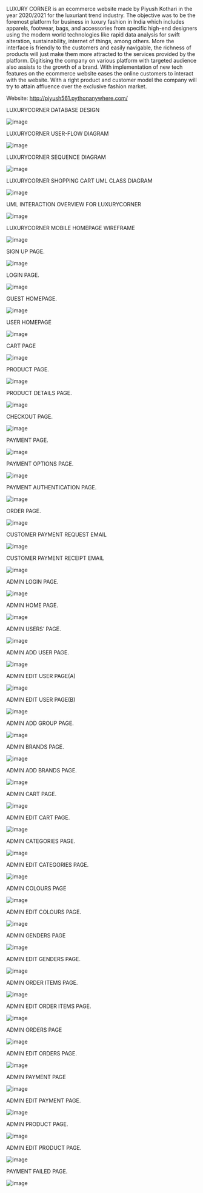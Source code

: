
LUXURY CORNER is an ecommerce website made by Piyush Kothari in the year 2020/2021 for the luxuriant trend industry. The objective was to be the foremost platform for business in luxury fashion in India which includes apparels, footwear, bags, and accessories from specific high-end designers using the modern world technologies like rapid data analysis for swift alteration, sustainability, internet of things, among others. More the interface is friendly to the customers and easily navigable, the richness of products will just make them more attracted to the services provided by the platform. Digitising the company on various platform with targeted audience also assists to the growth of a brand. With implementation of new tech features on the ecommerce website eases the online customers to interact with the website. With a right product and customer model the company will try to attain affluence over the exclusive fashion market.

Website: http://piyush561.pythonanywhere.com/


LUXURYCORNER DATABASE DESIGN

![image](https://user-images.githubusercontent.com/77658144/117632524-ce17ee00-b1af-11eb-926c-598018885952.png)


LUXURYCORNER USER-FLOW DIAGRAM

![image](https://user-images.githubusercontent.com/77658144/117632655-e6880880-b1af-11eb-9290-5401cccd01e0.png)



LUXURYCORNER SEQUENCE DIAGRAM	

![image](https://user-images.githubusercontent.com/77658144/117632729-f69fe800-b1af-11eb-89eb-10a272381159.png)



LUXURYCORNER SHOPPING CART UML CLASS DIAGRAM	

![image](https://user-images.githubusercontent.com/77658144/117632771-fbfd3280-b1af-11eb-84e5-6fe4b6a6bea6.png)



UML INTERACTION OVERVIEW FOR LUXURYCORNER	

![image](https://user-images.githubusercontent.com/77658144/117632796-015a7d00-b1b0-11eb-98a0-fa661b229dbd.png)



LUXURYCORNER MOBILE HOMEPAGE WIREFRAME

![image](https://user-images.githubusercontent.com/77658144/117632813-05869a80-b1b0-11eb-9394-cddd1c2ee4ba.png)



SIGN UP PAGE.	

![image](https://user-images.githubusercontent.com/77658144/117632968-29e27700-b1b0-11eb-9cff-2b795170f8ae.png)


LOGIN PAGE.	


![image](https://user-images.githubusercontent.com/77658144/117632977-2c44d100-b1b0-11eb-8185-af8414d48734.png)


GUEST HOMEPAGE.	


![image](https://user-images.githubusercontent.com/77658144/117632990-2fd85800-b1b0-11eb-9b98-2e8ecf0eb2da.png)



USER HOMEPAGE	


![image](https://user-images.githubusercontent.com/77658144/117633002-32d34880-b1b0-11eb-9730-a96a19c5856a.png)



CART PAGE	

![image](https://user-images.githubusercontent.com/77658144/117633014-3535a280-b1b0-11eb-93a0-284090eadc88.png)



PRODUCT PAGE.	


![image](https://user-images.githubusercontent.com/77658144/117633022-38309300-b1b0-11eb-99d7-4f7f2f3518d2.png)



PRODUCT DETAILS PAGE.	


![image](https://user-images.githubusercontent.com/77658144/117633036-3bc41a00-b1b0-11eb-9a9a-868b4bf2097f.png)


CHECKOUT PAGE.	

![image](https://user-images.githubusercontent.com/77658144/117633059-3f57a100-b1b0-11eb-873b-377e3ee5dbc7.png)



PAYMENT PAGE.	


![image](https://user-images.githubusercontent.com/77658144/117633287-7c239800-b1b0-11eb-9d60-d465fca21746.png)


PAYMENT OPTIONS PAGE.	



![image](https://user-images.githubusercontent.com/77658144/117633297-7e85f200-b1b0-11eb-90ba-a6d7e1b5fe9a.png)



PAYMENT AUTHENTICATION PAGE.	



![image](https://user-images.githubusercontent.com/77658144/117633305-8180e280-b1b0-11eb-8cf5-fcdaade3f2a4.png)


ORDER PAGE.	


![image](https://user-images.githubusercontent.com/77658144/117633318-85ad0000-b1b0-11eb-8e94-ac7410ed74c5.png)



CUSTOMER PAYMENT REQUEST EMAIL	



![image](https://user-images.githubusercontent.com/77658144/117633336-89d91d80-b1b0-11eb-8452-c529259607db.png)



CUSTOMER PAYMENT RECEIPT EMAIL	


![image](https://user-images.githubusercontent.com/77658144/117633342-8ba2e100-b1b0-11eb-8b29-9782f00895a2.png)


ADMIN LOGIN PAGE.	


![image](https://user-images.githubusercontent.com/77658144/117633355-8fcefe80-b1b0-11eb-8b99-ba851b244a08.png)


ADMIN HOME PAGE.	


![image](https://user-images.githubusercontent.com/77658144/117633376-92c9ef00-b1b0-11eb-85b3-9598d32ba290.png)


ADMIN USERS’ PAGE.	



![image](https://user-images.githubusercontent.com/77658144/117633397-95c4df80-b1b0-11eb-8929-dad3c5eb067a.png)


ADMIN ADD USER PAGE.




![image](https://user-images.githubusercontent.com/77658144/117633412-98bfd000-b1b0-11eb-9b8e-8769c957e94e.png)




ADMIN EDIT USER PAGE(A)	



![image](https://user-images.githubusercontent.com/77658144/117633434-9c535700-b1b0-11eb-8e7f-968dec872f57.png)



ADMIN EDIT USER PAGE(B)	


![image](https://user-images.githubusercontent.com/77658144/117633447-9eb5b100-b1b0-11eb-9ae3-1efa9062ea55.png)


ADMIN ADD GROUP PAGE.	


![image](https://user-images.githubusercontent.com/77658144/117633459-a1180b00-b1b0-11eb-9847-ede11ee8dd45.png)



ADMIN BRANDS PAGE.


![image](https://user-images.githubusercontent.com/77658144/117633469-a412fb80-b1b0-11eb-847d-278b0a0c2eec.png)



ADMIN ADD BRANDS PAGE.	




![image](https://user-images.githubusercontent.com/77658144/117633477-a6755580-b1b0-11eb-837b-ece6bb53afcf.png)



ADMIN CART PAGE.	


![image](https://user-images.githubusercontent.com/77658144/117633486-a8d7af80-b1b0-11eb-9759-ffb6fa203e33.png)


ADMIN EDIT CART PAGE.	




![image](https://user-images.githubusercontent.com/77658144/117633497-abd2a000-b1b0-11eb-82c2-77081566c8f9.png)



ADMIN CATEGORIES PAGE.	




![image](https://user-images.githubusercontent.com/77658144/117633503-aecd9080-b1b0-11eb-881a-490d1b268486.png)



ADMIN EDIT CATEGORIES PAGE.	



![image](https://user-images.githubusercontent.com/77658144/117633510-b12fea80-b1b0-11eb-8c34-14f301141bbf.png)



ADMIN COLOURS PAGE



![image](https://user-images.githubusercontent.com/77658144/117633523-b42adb00-b1b0-11eb-8ae3-3d1acd40c57d.png)


ADMIN EDIT COLOURS PAGE.	



![image](https://user-images.githubusercontent.com/77658144/117633542-b856f880-b1b0-11eb-900e-175c8d709446.png)



ADMIN GENDERS PAGE	




![image](https://user-images.githubusercontent.com/77658144/117633557-bb51e900-b1b0-11eb-93b8-2a62c20a03b4.png)



ADMIN EDIT GENDERS PAGE.	




![image](https://user-images.githubusercontent.com/77658144/117633565-bdb44300-b1b0-11eb-9958-e64cdc4d410a.png)



ADMIN ORDER ITEMS PAGE.	



![image](https://user-images.githubusercontent.com/77658144/117633582-c0af3380-b1b0-11eb-959a-e05b97d5f20b.png)


ADMIN EDIT ORDER ITEMS PAGE.	



![image](https://user-images.githubusercontent.com/77658144/117633588-c3aa2400-b1b0-11eb-9b6f-699dfb53f61b.png)



ADMIN ORDERS PAGE	




![image](https://user-images.githubusercontent.com/77658144/117633597-c60c7e00-b1b0-11eb-9829-83c6d282115a.png)




ADMIN EDIT ORDERS PAGE.	


![image](https://user-images.githubusercontent.com/77658144/117633604-c86ed800-b1b0-11eb-98cd-b7c614fd2d5e.png)


ADMIN PAYMENT PAGE	


![image](https://user-images.githubusercontent.com/77658144/117633615-cb69c880-b1b0-11eb-8517-a2c407da247c.png)


ADMIN EDIT PAYMENT PAGE.	



![image](https://user-images.githubusercontent.com/77658144/117633624-ce64b900-b1b0-11eb-8855-53c054b336c9.png)


ADMIN PRODUCT PAGE.	




![image](https://user-images.githubusercontent.com/77658144/117633638-d0c71300-b1b0-11eb-99fd-94f1d956b737.png)



ADMIN EDIT PRODUCT PAGE.	



![image](https://user-images.githubusercontent.com/77658144/117633658-d4f33080-b1b0-11eb-9067-9e41f700aede.png)


PAYMENT FAILED PAGE.	




![image](https://user-images.githubusercontent.com/77658144/117633668-d7ee2100-b1b0-11eb-933f-4e31a1bda353.png)



